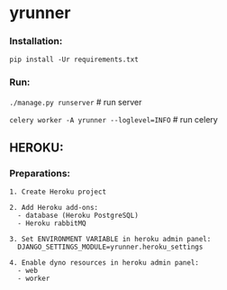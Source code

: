 # yrunner

### Installation:
  `pip install -Ur requirements.txt`

### Run:
  `./manage.py runserver` # run server
  
  `celery worker -A yrunner --loglevel=INFO` # run celery

## HEROKU:
  
### Preparations:
    1. Create Heroku project
    
    2. Add Heroku add-ons:
      - database (Heroku PostgreSQL)
      - Heroku rabbitMQ
      
    3. Set ENVIRONMENT VARIABLE in heroku admin panel:
      DJANGO_SETTINGS_MODULE=yrunner.heroku_settings
      
    4. Enable dyno resources in heroku admin panel: 
      - web
      - worker
